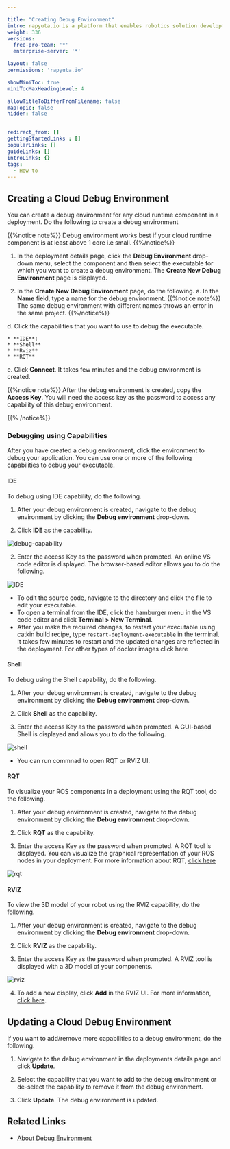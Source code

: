 ```yaml
---

title: "Creating Debug Environment"
intro: rapyuta.io is a platform that enables robotics solution development by providing the necessary software infrastructure and facilitating the interaction between multiple stakeholders who contribute to the solution development.
weight: 336
versions:
  free-pro-team: '*'
  enterprise-server: '*'

layout: false
permissions: 'rapyuta.io'

showMiniToc: true
miniTocMaxHeadingLevel: 4

allowTitleToDifferFromFilename: false
mapTopic: false
hidden: false


redirect_from: []
gettingStartedLinks : []
popularLinks: []
guideLinks: []
introLinks: {}
tags:
  - How to
---
```



## Creating a Cloud Debug Environment

You can create a debug environment for any cloud runtime component in a deployment. Do the following to create a debug environment

{{%notice note%}}
Debug environment works best if your cloud runtime component is at least above 1 core i.e small.
{{%/notice%}}

1. In the deployment details page, click the **Debug Environment** drop-down menu, select the component and then select the executable for which you want to create a debug environment.
  The **Create New Debug Environment** page is displayed.

2. In the **Create New Debug Environment** page, do the following.
  a. In the **Name** field, type a name for the debug environment.
{{%notice note%}}
The same debug environment with different names throws an error in the same project.
{{%/notice%}}

  d. Click the capabilities that you want to use to debug the executable.

    * **IDE**: 
    * **Shell**
    * **Rviz**
    * **RQT**

  e. Click **Connect**. It takes few minutes and the debug environment is created.

  {{%notice note%}}
  After the debug environment is created, copy the **Access Key**. You will need the access key as the password to access any capability of this debug environment.

  {{% /notice%}}


### Debugging using Capabilities

After you have created a debug environment, click the environment to debug your application. You can use one or more of the following capabilities to debug your executable. 

#### IDE
To debug using IDE capability, do the following.

1. After your debug environment is created, navigate to the debug environment by clicking the **Debug environment** drop-down.

2. Click **IDE** as the capability.

![debug-capability](/images/core-concepts/deployments/debug-environment.png?classes=border,shadow&width=25pc)

2. Enter the access Key as the password when prompted. An online VS code editor is displayed. The browser-based editor allows you to do the following.

![IDE](/images/core-concepts/deployments/ide.png?classes=border,shadow&width=50pc)
  * To edit the source code, navigate to the directory and click the file to edit your executable.
  * To open a terminal from the IDE, click the hamburger menu in the VS code editor and click **Terminal > New Terminal**.
  * After you make the required changes, to restart your executable using catkin build recipe, type `restart-deployment-executable` in the terminal. It takes few minutes to restart and the updated changes are reflected in the deployment. For other types of docker images click here
  
#### Shell
To debug using the Shell capability, do the following.

1. After your debug environment is created, navigate to the debug environment by clicking the **Debug environment** drop-down.

2. Click **Shell** as the capability.

3. Enter the access Key as the password when prompted. A GUI-based Shell is displayed and allows you to do the following. 

![shell](/images/core-concepts/deployments/shell.png?classes=border,shadow&width=50pc)
  * You can run commnad to open RQT or RVIZ UI.  

#### RQT
To visualize your ROS components in a deployment using the RQT tool, do the following.

1. After your debug environment is created, navigate to the debug environment by clicking the **Debug environment** drop-down.

2. Click **RQT** as the capability.

3. Enter the access Key as the password when prompted. A RQT tool is displayed. You can visualize the graphical representation of your ROS nodes in your deployment. For more information about RQT, [click here](http://wiki.ros.org/rqt)

![rqt](/images/core-concepts/deployments/rqt.png?classes=border,shadow&width=50pc)
 

#### RVIZ
To view the 3D model of your robot using the RVIZ capability, do the following.

1. After your debug environment is created, navigate to the debug environment by clicking the **Debug environment** drop-down.

2. Click **RVIZ** as the capability.

3. Enter the access Key as the password when prompted. A RVIZ tool is displayed with a 3D model of your components.

![rviz](/images/core-concepts/deployments/rviz.png?classes=border,shadow&width=50pc)
 
4. To add a new display, click **Add** in the RVIZ UI. For more information, [click here](http://wiki.ros.org/rviz/UserGuide).

## Updating a Cloud Debug Environment

If you want to add/remove more capabilities to a debug environment, do the following.

1. Navigate to the debug environment in the deployments details page and click **Update**.

2. Select the capability that you want to add to the debug environment or de-select the capability to remove it from the debug environment. 

3. Click **Update**. The debug environment is updated.

## Related Links
* [About Debug Environment](/5_deep-dives/52_software-development/529_debug-environment/)
